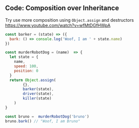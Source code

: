 ## Code: Composition over Inheritance

Try use more composition using `Object.assign` and destructors
https://www.youtube.com/watch?v=wfMtDGfHWpA

```js
const barker = (state) => ({
  bark: () => console.log('Woof, I am ' + state.name)
})

const murderRobotDog = (name)  => {
  let state = {
    name,
    speed: 100,
    position: 0
  }
  return Object.assign(
        {},
        barker(state),
        driver(state),
        killer(state)
    )
}

const bruno =  murderRobotDog('bruno')
bruno.bark() // "Woof, I am Bruno"
```